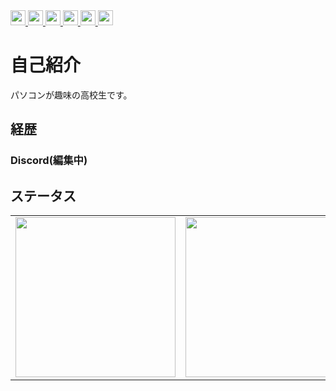 <div align="left"> 
  <a href="http://x.com/ASTwi2nd">
    <img height="24" src="https://img.shields.io/twitter/follow/ASTwi2nd?label=Follower&logo=x&style=for-the-badge&color=000000" />
  </a>
  <a href="https://github.com/AS0789">
    <img height="24" src="https://img.shields.io/github/followers/AS0789?label=Follower&logo=github&style=for-the-badge&color=272b33" />
  </a>
  <a href="https://www.reddit.com/user/ArsenicInteger">
    <img height="24" src="https://img.shields.io/reddit/user-karma/combined/ArsenicInteger?label=Follower&logo=reddit&style=for-the-badge&color=FF4500" />
  </a>
  <a href="https://www.twitch.tv/arsenicinteger">
    <img height="24" src="https://img.shields.io/twitch/status/arsenicinteger?label=Status&logo=twitch&style=for-the-badge&color=a970FF" />
  </a>
  <a href="https://www.youtube.com/assupergames">
    <img height="24" src="https://img.shields.io/static/v1?label=Subscriber&message=1129&logo=youtube&style=for-the-badge&color=FF0000" />
  </a>
  <a href="https://bsky.app/profile/02as.bsky.social">
    <img height="24" src="https://badgen.org/img/bluesky/02as.bsky.social/followers?style=for-the-badge&label=Followers" />
  </a>
  
# 自己紹介
パソコンが趣味の高校生です。

## 経歴
### Discord(編集中)

## ステータス
<table><tr>
    <td><img height=256px src="https://github-readme-stats.vercel.app/api?username=AS0789&show_icons=true&bg_color=36393f00&title_color=08F&text_color=FFF&locale=ja&hide_border=true" /></td>
    <td><img height=256px src="https://github-readme-stats.vercel.app/api/top-langs/?username=as0789&show_icons=true&bg_color=36393f00&title_color=0088FF&text_color=FFF&locale=ja&hide_border=true" /></td>
</tr></table>
